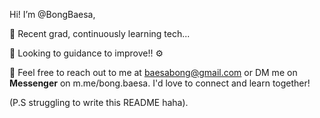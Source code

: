 Hi! I’m @BongBaesa, 

📌 Recent grad, continuously learning tech...

📌 Looking to guidance to improve!! ⚙

📧 Feel free to reach out to me at baesabong@gmail.com or DM me on **Messenger** on m.me/bong.baesa. 
I'd love to connect and learn together!


(P.S struggling to write this README haha). 
<!---
BongBaesa/BongBaesa is a ✨ special ✨ repository because its `README.md` (this file) appears on your GitHub profile.
You can click the Preview link to take a look at your changes.
--->
